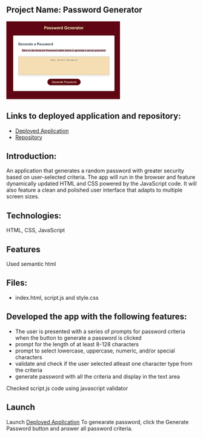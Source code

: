 ## Project Name: Password Generator
[![Thumbnail](images/passwordgen.jpg)](https://sskumar4.github.io/RandomPasswordGen)  

## Links to deployed application and repository:
* [Deployed Application](https://sskumar4.github.io/RandomPasswordGen)
* [Repository](https://github.com/sskumar4/RandomPasswordGen)

## Introduction:   
An application that generates a random password with greater security based on user-selected criteria. The app will run in the browser and feature dynamically updated HTML and CSS powered by the JavaScript code. It will also feature a clean and polished user interface that adapts to multiple screen sizes.

## Technologies: 
HTML, CSS, JavaScript

## Features
Used semantic html
## Files: 
  * index.html, script.js and style.css
## Developed the app with the following features:
  * The user is presented with a series of prompts for password criteria when the button to generate a password is clicked
  * prompt for the length of at least 8-128 characters
  * prompt to select lowercase, uppercase, numeric, and/or special characters
  * validate and check if the user selected atleast one character type from the criteria
  * generate password with all the criteria and display in the text area
  
Checked script.js code using javascript validator

## Launch

Launch [Deployed Application](https://sskumar4.github.io/RandomPasswordGen) To genearate password, click the Generate Password button and answer all password criteria. 


